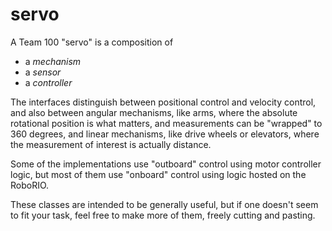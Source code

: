 # servo

A Team 100 "servo" is a composition of

- a _mechanism_
- a _sensor_
- a _controller_

The interfaces distinguish between positional control and velocity control, and also between angular mechanisms, like arms, where the absolute rotational position is what matters, and measurements can be "wrapped" to 360 degrees, and linear mechanisms, like drive wheels or elevators, where the measurement of interest is actually distance.

Some of the implementations use "outboard" control using motor controller logic, but most of them use "onboard" control using logic hosted on the RoboRIO.

These classes are intended to be generally useful, but if one doesn't seem to fit your task, feel free to make more of them, freely cutting and pasting.
